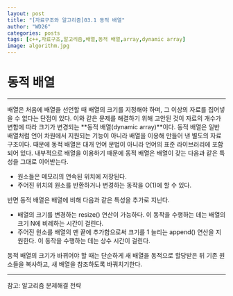 ```yaml
---
layout: post
title: "[자료구조와 알고리즘]03.1 동적 배열"
author: "WD26"
categories: posts
tags: [c++,자료구조,알고리즘,배열,동적 배열,array,dynamic array]
image: algorithm.jpg
---
```


# 동적 배열

_ _ _

 배열은 처음에 배열을 선언할 때 배열의 크기를 지정해야 하며, 그 이상의 자료를 집어넣을 수 없다는 단점이 있다. 이와 같은 문제를 해결하기 위해 고안된 것이 자료의 개수가 변함에 따라 크기가 변경되는 **동적 배열(dynamic array)**이다. 동적 배열은 일반 배열처럼 언어 차원에서 지원되는 기능이 아니라 배열을 이용해 만들어 낸 별도의 자료 구조이다. 때문에 동적 배열은 대개 언어 문법이 아니라 언어의 표준 라이브러리에 포함되어 있다. 내부적으로 배열을 이용하기 때문에 동적 배열은 배열이 갖는 다음과 같은 특성을 그대로 이어받는다.  
 - 원소들은 메모리의 연속된 위치에 저장된다.
 - 주어진 위치의 원소를 반환하거나 변경하는 동작을 O(1)에 할 수 있다.  

반면 동적 배열은 배열에 비해 다음과 같은 특성을 추가로 지닌다.  
- 배열의 크기를 변경하는 resize() 연산이 가능하다. 이 동작을 수행하는 데는 배열의 크기 N에 비례하는 시간이 걸린다.
- 주어진 원소를 배열의 맨 끝에 추가함으로써 크기를 1 늘리는 append() 연산을 지원한다. 이 동작을 수행하는 데는 상수 시간이 걸린다.  


동적 배열의 크기가 바뀌어야 할 때는 단순하게 새 배열을 동적으로 할당받은 뒤 기존 원소들을 복사하고, 새 배열을 참조하도록 바꿔치기한다.

- - -
참고: 알고리즘 문제해결 전략
